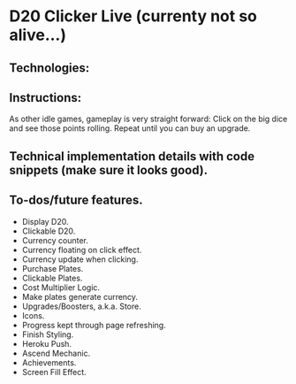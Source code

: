 # D20 Clicker Live (currenty not so alive...)

## Technologies:

## Instructions:
As other idle games, gameplay is very straight forward: Click on the big dice and see those points rolling. Repeat until you can buy an upgrade.

## Technical implementation details with code snippets (make sure it looks good).

## To-dos/future features.
* Display D20.
* Clickable D20.
* Currency counter.
* Currency floating on click effect.
* Currency update when clicking.
* Purchase Plates.
* Clickable Plates.
* Cost Multiplier Logic.
* Make plates generate currency.
* Upgrades/Boosters, a.k.a. Store.
* Icons.
* Progress kept through page refreshing.
* Finish Styling.
* Heroku Push.
* Ascend Mechanic.
* Achievements.
* Screen Fill Effect.
